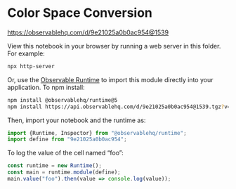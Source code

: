 # Color Space Conversion

https://observablehq.com/d/9e21025a0b0ac954@1539

View this notebook in your browser by running a web server in this folder. For
example:

~~~sh
npx http-server
~~~

Or, use the [Observable Runtime](https://github.com/observablehq/runtime) to
import this module directly into your application. To npm install:

~~~sh
npm install @observablehq/runtime@5
npm install https://api.observablehq.com/d/9e21025a0b0ac954@1539.tgz?v=3
~~~

Then, import your notebook and the runtime as:

~~~js
import {Runtime, Inspector} from "@observablehq/runtime";
import define from "9e21025a0b0ac954";
~~~

To log the value of the cell named “foo”:

~~~js
const runtime = new Runtime();
const main = runtime.module(define);
main.value("foo").then(value => console.log(value));
~~~
